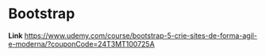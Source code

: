 # Bootstrap


**Link**
https://www.udemy.com/course/bootstrap-5-crie-sites-de-forma-agil-e-moderna/?couponCode=24T3MT100725A